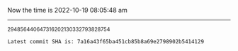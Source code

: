 Now the time is 2022-10-19 08:05:48 am

---

<small>294856440647316202130332793828754</small>

```txt
Latest commit SHA is: 7a16a43f65ba451cb85b8a69e2798902b5414129
```
